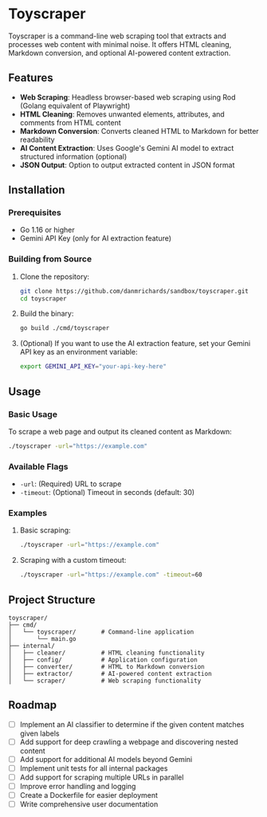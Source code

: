 # Toyscraper

Toyscraper is a command-line web scraping tool that extracts and processes web content with minimal noise. It offers HTML cleaning, Markdown conversion, and optional AI-powered content extraction.

## Features

- **Web Scraping**: Headless browser-based web scraping using Rod (Golang equivalent of Playwright)
- **HTML Cleaning**: Removes unwanted elements, attributes, and comments from HTML content
- **Markdown Conversion**: Converts cleaned HTML to Markdown for better readability
- **AI Content Extraction**: Uses Google's Gemini AI model to extract structured information (optional)
- **JSON Output**: Option to output extracted content in JSON format

## Installation

### Prerequisites

- Go 1.16 or higher
- Gemini API Key (only for AI extraction feature)

### Building from Source

1. Clone the repository:

   ```bash
   git clone https://github.com/danmrichards/sandbox/toyscraper.git
   cd toyscraper
   ```

2. Build the binary:

   ```bash
   go build ./cmd/toyscraper
   ```

3. (Optional) If you want to use the AI extraction feature, set your Gemini API key as an environment variable:
   ```bash
   export GEMINI_API_KEY="your-api-key-here"
   ```

## Usage

### Basic Usage

To scrape a web page and output its cleaned content as Markdown:

```bash
./toyscraper -url="https://example.com"
```

### Available Flags

- `-url`: (Required) URL to scrape
- `-timeout`: (Optional) Timeout in seconds (default: 30)

### Examples

1. Basic scraping:

   ```bash
   ./toyscraper -url="https://example.com"
   ```

2. Scraping with a custom timeout:

   ```bash
   ./toyscraper -url="https://example.com" -timeout=60
   ```

## Project Structure

```
toyscraper/
├── cmd/
│   └── toyscraper/       # Command-line application
│       └── main.go
├── internal/
│   ├── cleaner/          # HTML cleaning functionality
│   ├── config/           # Application configuration
│   ├── converter/        # HTML to Markdown conversion
│   ├── extractor/        # AI-powered content extraction
│   └── scraper/          # Web scraping functionality
```

## Roadmap

- [ ] Implement an AI classifier to determine if the given content matches given labels
- [ ] Add support for deep crawling a webpage and discovering nested content
- [ ] Add support for additional AI models beyond Gemini
- [ ] Implement unit tests for all internal packages
- [ ] Add support for scraping multiple URLs in parallel
- [ ] Improve error handling and logging
- [ ] Create a Dockerfile for easier deployment
- [ ] Write comprehensive user documentation
